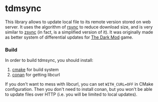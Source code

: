 # tdmsync

This library allows to update local file to its remote version stored on web server.
It uses the algorithm of [rsync][1] to reduce download size, and is very similar to [zsync][2] (in fact, is a simplified version of it).
It was originally made as better system of differential updates for [The Dark Mod][3] game.

### Build

In order to build tdmsync, you should install:

1. [cmake][4] for build system
2. [conan][5] for getting libcurl

If you don't want to mess with libcurl, you can set `WITH_CURL=OFF` in CMake configuration.
Then you don't need to install conan, but you won't be able to update files over HTTP (i.e. you will be limited to local updates).

[1]:https://en.wikipedia.org/wiki/Rsync
[2]:http://zsync.moria.org.uk/
[3]:http://www.thedarkmod.com/
[4]:https://cmake.org/
[5]:https://conan.io/